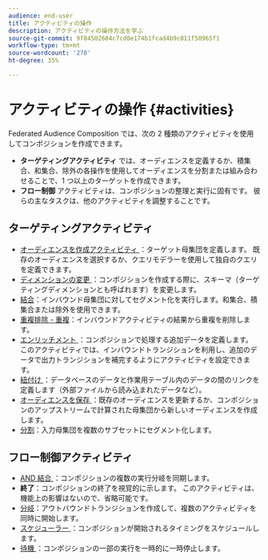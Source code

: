 ```yaml
---
audience: end-user
title: アクティビティの操作
description: アクティビティの操作方法を学ぶ
source-git-commit: 9f84502684c7cd0e174b1fcad4b9c811f50965f1
workflow-type: tm+mt
source-wordcount: '278'
ht-degree: 35%

---
```



# アクティビティの操作 {#activities}

Federated Audience Composition では、次の 2 種類のアクティビティを使用してコンポジションを作成できます。

* **ターゲティングアクティビティ** では、オーディエンスを定義するか、積集合、和集合、除外の各操作を使用してオーディエンスを分割または組み合わせることで、1 つ以上のターゲットを作成できます。
* **フロー制御** アクティビティは、コンポジションの整理と実行に固有です。 彼らの主なタスクは、他のアクティビティを調整することです。

## ターゲティングアクティビティ

* [ オーディエンスを作成アクティビティ ](build-audience.md)：ターゲット母集団を定義します。 既存のオーディエンスを選択するか、クエリモデラーを使用して独自のクエリを定義できます。
* [ ディメンションの変更 ](change-dimension.md)：コンポジションを作成する際に、スキーマ（ターゲティングディメンションとも呼ばれます）を変更します。
* [結合](combine.md)：インバウンド母集団に対してセグメント化を実行します。和集合、積集合または除外を使用できます。
* [重複排除 - 重複](deduplication.md)：インバウンドアクティビティの結果から重複を削除します。
* [ エンリッチメント ](enrichment.md)：コンポジションで処理する追加データを定義します。 このアクティビティでは、インバウンドトランジションを利用し、追加のデータで出力トランジションを補完するようにアクティビティを設定できます。
* [ 紐付け ](reconciliation.md)：データベースのデータと作業用テーブル内のデータの間のリンクを定義します（外部ファイルから読み込まれたデータなど）。
* [ オーディエンスを保存 ](save-audience.md)：既存のオーディエンスを更新するか、コンポジションのアップストリームで計算された母集団から新しいオーディエンスを作成します。
* [分割](split.md)：入力母集団を複数のサブセットにセグメント化します。

## フロー制御アクティビティ

* [AND 結合 ](and-join.md)：コンポジションの複数の実行分岐を同期します。
* **終了**：コンポジションの終了を視覚的に示します。 このアクティビティは、機能上の影響はないので、省略可能です。
* [分岐](fork.md)：アウトバウンドトランジションを作成して、複数のアクティビティを同時に開始します。
* [ スケジューラー ](scheduler.md)：コンポジションが開始されるタイミングをスケジュールします。
* [ 待機 ](wait.md)：コンポジションの一部の実行を一時的に一時停止します。
